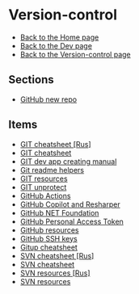 # Version-control

- [Back to the Home page](../../README.md)
- [Back to the Dev page](../README.md)
- [Back to the Version-control page](README.md)

## Sections
- [GitHub new repo](GitHub%20new%20repo/README.md)

## Items
- [GIT cheatsheet [Rus]](GIT%20cheatsheet%20[Rus].md)
- [GIT cheatsheet](GIT%20cheatsheet.md)
- [GIT dev app creating manual](GIT%20dev%20app%20creating%20manual.md)
- [Git readme helpers](Git%20readme%20helpers.md)
- [GIT resources](GIT%20resources.md)
- [GIT unprotect](GIT%20unprotect.md)
- [GitHub Actions](GitHub%20Actions.md)
- [GitHub Copilot and Resharper](GitHub%20Copilot%20and%20Resharper.md)
- [GitHub NET Foundation](GitHub%20NET%20Foundation.md)
- [GitHub Personal Access Token](GitHub%20Personal%20Access%20Token.md)
- [GitHub resources](GitHub%20resources.md)
- [GitHub SSH keys](GitHub%20SSH%20keys.md)
- [Gitup cheatsheet](Gitup%20cheatsheet.md)
- [SVN cheatsheet [Rus]](SVN%20cheatsheet%20[Rus].md)
- [SVN cheatsheet](SVN%20cheatsheet.md)
- [SVN resources [Rus]](SVN%20resources%20[Rus].md)
- [SVN resources](SVN%20resources.md)
